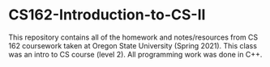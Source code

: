 # CS162-Introduction-to-CS-II
This repository contains all of the homework and notes/resources from CS 162 coursework taken at Oregon State University (Spring 2021). This class was an intro to CS course (level 2). All programming work was done in C++.
